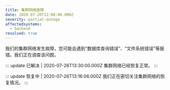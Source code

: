 ```yaml
---
title: 集群网络故障
date: 2020-07-26T12:08:00.000Z
severity: partial-outage
affectedsystems:
  - backend
resolved: true
---
```

<!-- Your General content -->
我们的集群网络发生故障，您可能会遇到“数据库查询错误”、“文件系统错误”等报错。我们正在调查该问题。

<!-- Definition of the Incident Updates -->
::: update 已解决 | 2020-07-26T13:30:00.000Z
集群网络已经恢复正常。
:::

::: update 恢复中 | 2020-07-26T13:16:06.000Z
我们正在密切关注集群网络的恢复情况。
:::